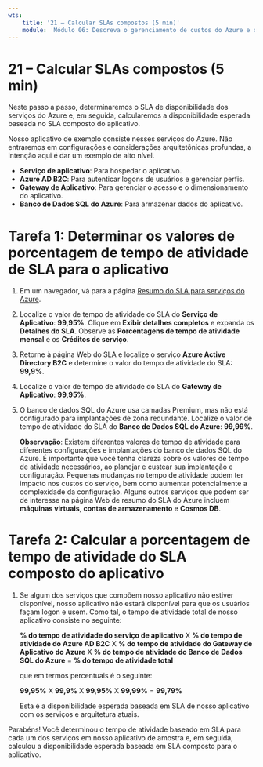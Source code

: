 ```yaml
---
wts:
    title: '21 – Calcular SLAs compostos (5 min)'
    module: 'Módulo 06: Descreva o gerenciamento de custos do Azure e os acordos de nível de serviço'
---
```

# 21 – Calcular SLAs compostos (5 min)

Neste passo a passo, determinaremos o SLA de disponibilidade dos serviços do Azure e, em seguida, calcularemos a disponibilidade esperada baseada no SLA composto do aplicativo.

Nosso aplicativo de exemplo consiste nesses serviços do Azure. Não entraremos em configurações e considerações arquitetônicas profundas, a intenção aqui é dar um exemplo de alto nível.

+ **Serviço de aplicativo**: Para hospedar o aplicativo.
+ **Azure AD B2C**: Para autenticar logons de usuários e gerenciar perfis.
+ **Gateway de Aplicativo**: Para gerenciar o acesso e o dimensionamento do aplicativo. 
+ **Banco de Dados SQL do Azure**: Para armazenar dados do aplicativo. 

# Tarefa 1: Determinar os valores de porcentagem de tempo de atividade de SLA para o aplicativo

1. Em um navegador, vá para a página [Resumo do SLA para serviços do Azure](https://azure.microsoft.com/pt-br/support/legal/sla/summary/).

2. Localize o valor de tempo de atividade do SLA do **Serviço de Aplicativo**: **99,95%**. Clique em **Exibir detalhes completos** e expanda os **Detalhes do SLA**. Observe as **Porcentagens de tempo de atividade mensal** e os **Créditos de serviço**.

3. Retorne à página Web do SLA e localize o serviço **Azure Active Directory B2C** e determine o valor do tempo de atividade do SLA: **99,9%**. 

4. Localize o valor de tempo de atividade do SLA do **Gateway de Aplicativo**: **99,95%**. 

5. O banco de dados SQL do Azure usa camadas Premium, mas não está configurado para implantações de zona redundante. Localize o valor de tempo de atividade do SLA do **Banco de Dados SQL do Azure**: **99,99%**. 

    **Observação**: Existem diferentes valores de tempo de atividade para diferentes configurações e implantações do banco de dados SQL do Azure. É importante que você tenha clareza sobre os valores de tempo de atividade necessários, ao planejar e custear sua implantação e configuração. Pequenas mudanças no tempo de atividade podem ter impacto nos custos do serviço, bem como aumentar potencialmente a complexidade da configuração. Alguns outros serviços que podem ser de interesse na página Web de resumo do SLA do Azure incluem **máquinas virtuais**, **contas de armazenamento** e **Cosmos DB**.

# Tarefa 2: Calcular a porcentagem de tempo de atividade do SLA composto do aplicativo

1. Se algum dos serviços que compõem nosso aplicativo não estiver disponível, nosso aplicativo não estará disponível para que os usuários façam logon e usem. Como tal, o tempo de atividade total de nosso aplicativo consiste no seguinte:

    **% do tempo de atividade do serviço de aplicativo** X **% do tempo de atividade do Azure AD B2C** X  **% do tempo de atividade do Gateway de Aplicativo do Azure** X **% do tempo de atividade do Banco de Dados SQL do Azure** = **% do tempo de atividade total**

    que em termos percentuais é o seguinte:

    **99,95%** X **99,9%** X **99,95%** X **99,99%** = **99,79%**

    Esta é a disponibilidade esperada baseada em SLA de nosso aplicativo com os serviços e arquitetura atuais.

Parabéns! Você determinou o tempo de atividade baseado em SLA para cada um dos serviços em nosso aplicativo de amostra e, em seguida, calculou a disponibilidade esperada baseada em SLA composto para o aplicativo.
